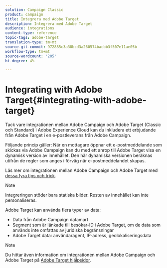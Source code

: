 ```yaml
---
solution: Campaign Classic
product: campaign
title: Integrera med Adobe Target
description: Integrera med Adobe Target
audience: integrations
content-type: reference
topic-tags: adobe-target
translation-type: tm+mt
source-git-commit: 972885c3a38bcd3a260574bacbb3f507e11ae05b
workflow-type: tm+mt
source-wordcount: '205'
ht-degree: 4%

---
```



# Integrating with Adobe Target{#integrating-with-adobe-target}

Tack vare integrationen mellan Adobe Campaign och Adobe Target (Classic och Standard) i Adobe Experience Cloud kan du inkludera ett erbjudande från Adobe Target i en e-postleverans från Adobe Campaign.

Följande princip gäller: När en mottagare öppnar ett e-postmeddelande som skickas via Adobe Campaign kan du med ett anrop till Adobe Target visa en dynamisk version av innehållet. Den här dynamiska versionen beräknas utifrån de regler som anges i förväg när e-postmeddelandet skapas.

Läs mer om integrationen mellan Adobe Campaign och Adobe Target med [dessa fyra tips och trick](https://www.adobe.com/content/dam/www/us/en/marketing/campaign/pdfs/Adobe_Campaign_for_Target_Tips_and_Tricks.pdf).
>[!NOTE]
>
>Integreringen stöder bara statiska bilder. Resten av innehållet kan inte personaliseras.

Adobe Target kan använda flera typer av data:

* Data från Adobe Campaign datamart
* Segment som är länkade till besökar-ID i Adobe Target, om de data som används inte omfattas av juridiska begränsningar
* Adobe Target data: användaragent, IP-adress, geolokaliseringsdata

>[!NOTE]
>
>Du hittar även information om integrationen mellan Adobe Campaign och Adobe Target på [Adobe Target hjälpsidor](https://docs.adobe.com/content/help/sv-SE/target/using/integrate/campaign-and-target.html).
